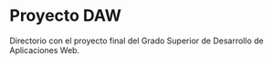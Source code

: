 # Proyecto DAW
Directorio con el proyecto final del Grado Superior de Desarrollo de Aplicaciones Web.
